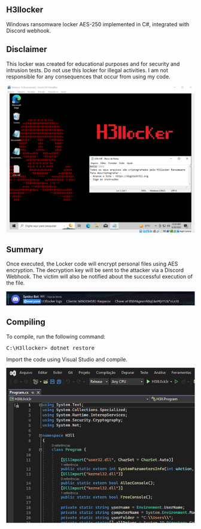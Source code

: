 ## H3llocker
Windows ransomware locker AES-250 implemented in C#, integrated with Discord webhook.

## Disclaimer
This locker was created for educational purposes and for security and intrusion tests. Do not use this locker for illegal activities. I am not responsible for any consequences that occur from using my code.

<p align="center">
  <img src="https://raw.githubusercontent.com/kasp4rov/H3llocker/main/images/desktop.png" alt="Desktop" width="800"/>
</p>

## Summary
Once executed, the Locker code will encrypt personal files using AES encryption. The decryption key will be sent to the attacker via a Discord Webhook. The victim will also be notified about the successful execution of the file.

<p align="center">
  <img src="https://raw.githubusercontent.com/kasp4rov/H3llocker/main/images/webhook.png" alt="Discord" />
</p>

## Compiling

To compile, run the following command: 
<pre>C:\H3llocker> dotnet restore </pre>

Import the code using Visual Studio and compile.

![Visual Studio](https://raw.githubusercontent.com/kasp4rov/H3llocker/main/images/image.png)
